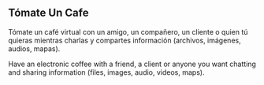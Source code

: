 Tómate Un Cafe
------------
Tómate un café virtual con un amigo, un compañero, un cliente o quien tú quieras mientras charlas y compartes información (archivos, imágenes, audios, mapas).

Have an electronic coffee with a friend, a client or anyone you want chatting and sharing information (files, images, audio, videos, maps).
